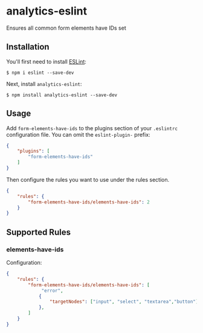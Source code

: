 # analytics-eslint

Ensures all common form elements have IDs set

## Installation

You'll first need to install [ESLint](http://eslint.org):

```
$ npm i eslint --save-dev
```

Next, install `analytics-eslint`:

```
$ npm install analytics-eslint --save-dev
```


## Usage

Add `form-elements-have-ids` to the plugins section of your `.eslintrc` configuration file. You can omit the `eslint-plugin-` prefix:

```json
{
    "plugins": [
        "form-elements-have-ids"
    ]
}
```


Then configure the rules you want to use under the rules section.

```json
{
    "rules": {
        "form-elements-have-ids/elements-have-ids": 2
    }
}
```

## Supported Rules


### elements-have-ids

Configuration:

```json
{
    "rules": {
        "form-elements-have-ids/elements-have-ids": [
             "error",
            {
                "targetNodes": ["input", "select", "textarea","button"] 
            },
        ]
    }
}
```





